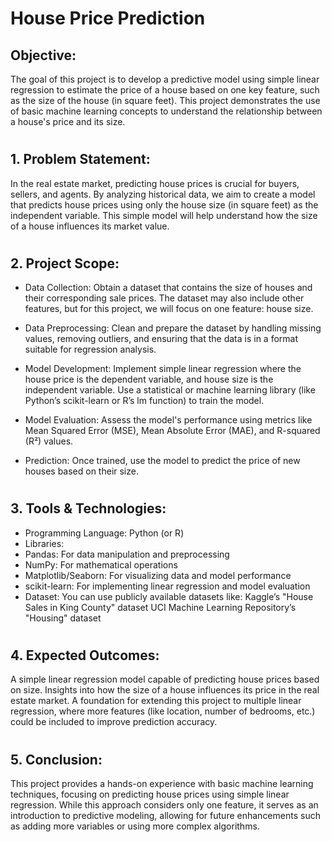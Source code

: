 # House Price Prediction
## Objective:
The goal of this project is to develop a predictive model using simple linear regression to estimate the price of a house based on one key feature, such as the size of the house (in square feet). This project demonstrates the use of basic machine learning concepts to understand the relationship between a house's price and its size.
#
## 1. Problem Statement:
In the real estate market, predicting house prices is crucial for buyers, sellers, and agents. By analyzing historical data, we aim to create a model that predicts house prices using only the house size (in square feet) as the independent variable. This simple model will help understand how the size of a house influences its market value.
#
## 2. Project Scope:
* Data Collection: Obtain a dataset that contains the size of houses and their corresponding sale prices. The dataset may also include other features, but for this project, we will focus on one feature: house size.

* Data Preprocessing: Clean and prepare the dataset by handling missing values, removing outliers, and ensuring that the data is in a format suitable for regression analysis.

* Model Development:
 Implement simple linear regression where the house price is the dependent variable, and house size is the independent variable.
 Use a statistical or machine learning library (like Python’s scikit-learn or R’s lm function) to train the model.
* Model Evaluation: Assess the model's performance using metrics like Mean Squared Error (MSE), Mean Absolute Error (MAE), and R-squared (R²) values.
 
* Prediction: Once trained, use the model to predict the price of new houses based on their size.
#
## 3. Tools & Technologies:
* Programming Language: Python (or R)
* Libraries:
* Pandas: For data manipulation and preprocessing
* NumPy: For mathematical operations
* Matplotlib/Seaborn: For visualizing data and model performance
* scikit-learn: For implementing linear regression and model evaluation
* Dataset: You can use publicly available datasets like:
 Kaggle’s "House Sales in King County" dataset
 UCI Machine Learning Repository’s "Housing" dataset
#
## 4. Expected Outcomes:
A simple linear regression model capable of predicting house prices based on size.
Insights into how the size of a house influences its price in the real estate market.
A foundation for extending this project to multiple linear regression, where more features (like location, number of bedrooms, etc.) could be included to improve prediction accuracy.
#
## 5. Conclusion: 
  This project provides a hands-on experience with basic machine learning techniques, focusing on predicting house prices using simple linear regression. While this approach considers only one feature, it serves 
  as an introduction to predictive modeling, allowing for future enhancements such as adding more variables or using more complex algorithms.





